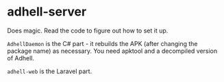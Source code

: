 # adhell-server

Does magic. Read the code to figure out how to set it up.

`AdhellDaemon` is the C# part - it rebuilds the APK (after changing the package name) as necessary. You need apktool and a decompiled version of Adhell.

`adhell-web` is the Laravel part.
